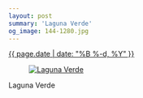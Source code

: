 ```yaml
---
layout: post
summary: 'Laguna Verde'
og_image: 144-1280.jpg
---
```


<p>
 <time>
  <a href="/144">
   {{ page.date | date: "%B %-d, %Y" }}
  </a>
 </time>
 <a href="/144">
  <figure data-taken="11/7/2013">
   <img alt="Laguna Verde" sizes="(min-width: 700px) 50vw, calc(100vw - 2rem)" src="{{ site.assets_url }}/144-640.jpg" srcset="{{ site.assets_url }}/144-1280.jpg 1280w, {{ site.assets_url }}/144-960.jpg 960w, {{ site.assets_url }}/144-640.jpg 640w, {{ site.assets_url }}/144-320.jpg 320w"/>
  </figure>
 </a>
 <span>
  Laguna Verde
 </span>
</p>
